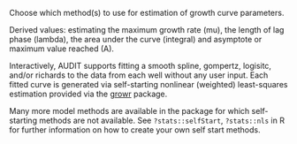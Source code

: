 Choose which method(s) to use for estimation of growth curve parameters.

Derived values: estimating the maximum growth rate (mu), the length of lag phase (lambda), the area under the curve (integral) and asymptote or maximum value reached (A).

Interactively, AUDIT supports fitting a smooth spline, gompertz, logisitc, and/or richards to the data from each well without any user input. Each fitted curve is generated via self-starting nonlinear (weighted) least-squares estimation provided via the [growr][] package. 

Many more model methods are available in the package for which self-starting methods are not available. See `?stats::selfStart`, `?stats::nls` in R for further information on how to create your own self start methods.

[growr]: https://github.com/npjc/growr
